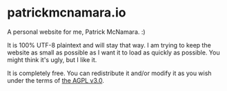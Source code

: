 # patrickmcnamara.io

A personal website for me, Patrick McNamara. :)

It is 100% UTF-8 plaintext and will stay that way. I am trying to keep the
website as small as possible as I want it to load as quickly as possible. You
might think it's ugly, but I like it.

It is completely free. You can redistribute it and/or modify it as you wish
under the terms of [the AGPL v3.0](https://patrickmcnamara.io/LICENSE.txt).
